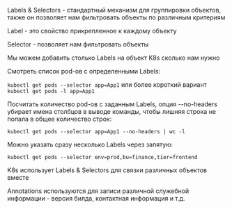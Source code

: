 Labels & Selectors - стандартный механизм для группировки объектов, также он позволяет нам фильтровать объекты по различным критериям

Label - это свойство прикрепленное к каждому объекту

Selector - позволяет нам фильтровать объекты

Мы можем добавить столько Labels на объект K8s сколько нам нужно

Смотреть список pod-ов с определенными Labels:

`kubectl get pods --selector app=App1` или более короткий вариант `kubectl get pods -l app=App1`

Посчитать количество pod-ов с заданным Labels, опция --no-headers убирает имена столбцов в выводе команды, чтобы лишняя строка не попала в общее количество строк:

`kubectl get pods --selector app=App1 --no-headers | wc -l`

Можно указать сразу несколько Labels через запятую:

`kubectl get pods --selector env=prod,bu=finance,tier=frontend`

K8s использует Labels & Selectors для связки различных объектов вместе

Annotations используются для записи различной служебной информации - версия билда, контактная информация и т.д.